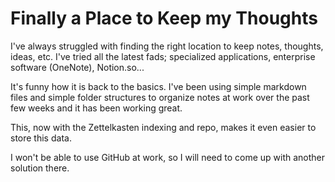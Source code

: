 # Finally a Place to Keep my Thoughts

I've always struggled with finding the right location to keep notes,
thoughts, ideas, etc. I've tried all the latest fads; specialized
applications, enterprise software (OneNote), Notion.so...

It's funny how it is back to the basics. I've been using simple markdown
files and simple folder structures to organize notes at work over the
past few weeks and it has been working great.

This, now with the Zettelkasten indexing and repo, makes it even easier
to store this data.

I won't be able to use GitHub at work, so I will need to come up with
another solution there.
